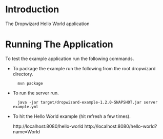 # Introduction

The Dropwizard Hello World application

# Running The Application

To test the example application run the following commands.

* To package the example run the following from the root dropwizard directory.

        mvn package

* To run the server run.

        java -jar target/dropwizard-example-1.2.0-SNAPSHOT.jar server example.yml

* To hit the Hello World example (hit refresh a few times).

	http://localhost:8080/hello-world
	http://localhost:8080/hello-world?name=World
